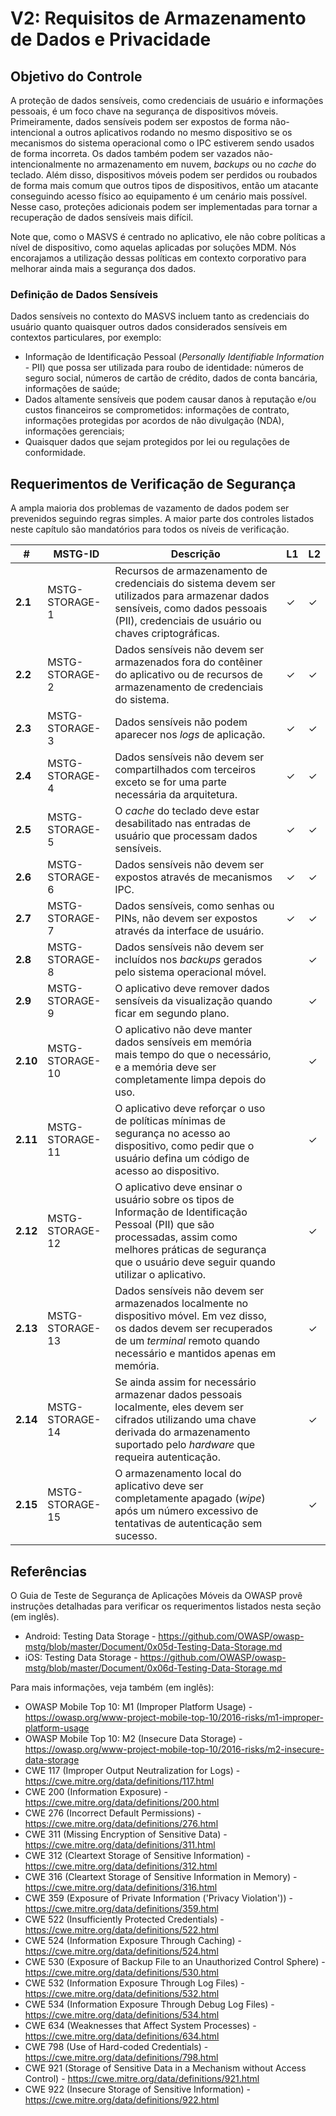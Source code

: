 # V2: Requisitos de Armazenamento de Dados e Privacidade

## Objetivo do Controle

A proteção de dados sensíveis, como credenciais de usuário e informações pessoais, é um foco chave na segurança de dispositivos móveis. Primeiramente, dados sensíveis podem ser expostos de forma não-intencional a outros aplicativos rodando no mesmo dispositivo se os mecanismos do sistema operacional como o IPC estiverem sendo usados de forma incorreta. Os dados também podem ser vazados não-intencionalmente no armazenamento em nuvem, *backups* ou no *cache* do teclado. Além disso, dispositivos móveis podem ser perdidos ou roubados de forma mais comum que outros tipos de dispositivos, então um atacante conseguindo acesso físico ao equipamento é um cenário mais possível. Nesse caso, proteções adicionais podem ser implementadas para tornar a recuperação de dados sensíveis mais difícil.

Note que, como o MASVS é centrado no aplicativo, ele não cobre políticas a nível de dispositivo, como aquelas aplicadas por soluções MDM. Nós encorajamos a utilização dessas políticas em contexto corporativo para melhorar ainda mais a segurança dos dados.

### Definição de Dados Sensíveis

Dados sensíveis no contexto do MASVS incluem tanto as credenciais do usuário quanto quaisquer outros dados considerados sensíveis em contextos particulares, por exemplo:

- Informação de Identificação Pessoal (*Personally Identifiable Information* - PII) que possa ser utilizada para roubo de identidade: números de seguro social, números de cartão de crédito, dados de conta bancária, informações de saúde;
- Dados altamente sensíveis que podem causar danos à reputação e/ou custos financeiros se comprometidos: informações de contrato, informações protegidas por acordos de não divulgação (NDA), informações gerenciais;
- Quaisquer dados que sejam protegidos por lei ou regulações de conformidade.

## Requerimentos de Verificação de Segurança

A ampla maioria dos problemas de vazamento de dados podem ser prevenidos seguindo regras simples. A maior parte dos controles listados neste capítulo são mandatórios para todos os níveis de verificação.

| # | MSTG-ID | Descrição | L1 | L2 |
| -- | ---------- | ---------------------- | - | - |
| **2.1** | MSTG-STORAGE-1 | Recursos de armazenamento de credenciais do sistema devem ser utilizados para armazenar dados sensíveis, como dados pessoais (PII), credenciais de usuário ou chaves criptográficas. | ✓ | ✓ |
| **2.2** | MSTG-STORAGE-2 | Dados sensíveis não devem ser armazenados fora do contêiner do aplicativo ou de recursos de armazenamento de credenciais do sistema. | ✓ | ✓ |
| **2.3** | MSTG-STORAGE-3 | Dados sensíveis não podem aparecer nos *logs* de aplicação. | ✓ | ✓ |
| **2.4** | MSTG-STORAGE-4 | Dados sensíveis não devem ser compartilhados com terceiros exceto se for uma parte necessária da arquitetura. | ✓ | ✓ |
| **2.5** | MSTG-STORAGE-5 | O _cache_ do teclado deve estar desabilitado nas entradas de usuário que processam dados sensíveis. | ✓ | ✓ |
| **2.6** | MSTG-STORAGE-6 | Dados sensíveis não devem ser expostos através de mecanismos IPC. | ✓ | ✓ |
| **2.7** | MSTG-STORAGE-7 | Dados sensíveis, como senhas ou PINs, não devem ser expostos através da interface de usuário. | ✓ | ✓ |
| **2.8** | MSTG-STORAGE-8 | Dados sensíveis não devem ser incluídos nos _backups_ gerados pelo sistema operacional móvel. |   | ✓ |
| **2.9** | MSTG-STORAGE-9 | O aplicativo deve remover dados sensíveis da visualização quando ficar em segundo plano. |  | ✓ |
| **2.10** | MSTG-STORAGE-10 | O aplicativo não deve manter dados sensíveis em memória mais tempo do que o necessário, e a memória deve ser completamente limpa depois do uso. |  | ✓ |
| **2.11** | MSTG-STORAGE-11 | O aplicativo deve reforçar o uso de políticas mínimas de segurança no acesso ao dispositivo, como pedir que o usuário defina um código de acesso ao dispositivo. |  | ✓ |
| **2.12** | MSTG-STORAGE-12 | O aplicativo deve ensinar o usuário sobre os tipos de Informação de Identificação Pessoal (PII) que são processadas, assim como melhores práticas de segurança que o usuário deve seguir quando utilizar o aplicativo. |  | ✓ |
| **2.13** | MSTG-STORAGE-13 | Dados sensíveis não devem ser armazenados localmente no dispositivo móvel. Em vez disso, os dados devem ser recuperados de um _terminal_ remoto quando necessário e mantidos apenas em memória. |  | ✓ |
| **2.14** | MSTG-STORAGE-14 | Se ainda assim for necessário armazenar dados pessoais localmente, eles devem ser cifrados utilizando uma chave derivada do armazenamento suportado pelo _hardware_ que requeira autenticação. |  | ✓ |
| **2.15** | MSTG-STORAGE-15 | O armazenamento local do aplicativo deve ser completamente apagado (_wipe_) após um número excessivo de tentativas de autenticação sem sucesso. |  | ✓ |

## Referências

O Guia de Teste de Segurança de Aplicações Móveis da OWASP provê instruções detalhadas para verificar os requerimentos listados nesta seção (em inglês).

- Android: Testing Data Storage - <https://github.com/OWASP/owasp-mstg/blob/master/Document/0x05d-Testing-Data-Storage.md>
- iOS: Testing Data Storage - <https://github.com/OWASP/owasp-mstg/blob/master/Document/0x06d-Testing-Data-Storage.md>

Para mais informações, veja também (em inglês):

- OWASP Mobile Top 10: M1 (Improper Platform Usage) - <https://owasp.org/www-project-mobile-top-10/2016-risks/m1-improper-platform-usage>
- OWASP Mobile Top 10: M2 (Insecure Data Storage) - <https://owasp.org/www-project-mobile-top-10/2016-risks/m2-insecure-data-storage>
- CWE 117 (Improper Output Neutralization for Logs) - <https://cwe.mitre.org/data/definitions/117.html>
- CWE 200 (Information Exposure) - <https://cwe.mitre.org/data/definitions/200.html>
- CWE 276 (Incorrect Default Permissions) - <https://cwe.mitre.org/data/definitions/276.html>
- CWE 311 (Missing Encryption of Sensitive Data) - <https://cwe.mitre.org/data/definitions/311.html>
- CWE 312 (Cleartext Storage of Sensitive Information) - <https://cwe.mitre.org/data/definitions/312.html>
- CWE 316 (Cleartext Storage of Sensitive Information in Memory) - <https://cwe.mitre.org/data/definitions/316.html>
- CWE 359 (Exposure of Private Information ('Privacy Violation')) - <https://cwe.mitre.org/data/definitions/359.html>
- CWE 522 (Insufficiently Protected Credentials) - <https://cwe.mitre.org/data/definitions/522.html>
- CWE 524 (Information Exposure Through Caching) - <https://cwe.mitre.org/data/definitions/524.html>
- CWE 530 (Exposure of Backup File to an Unauthorized Control Sphere) - <https://cwe.mitre.org/data/definitions/530.html>
- CWE 532 (Information Exposure Through Log Files) - <https://cwe.mitre.org/data/definitions/532.html>
- CWE 534 (Information Exposure Through Debug Log Files) - <https://cwe.mitre.org/data/definitions/534.html>
- CWE 634 (Weaknesses that Affect System Processes) - <https://cwe.mitre.org/data/definitions/634.html>
- CWE 798 (Use of Hard-coded Credentials) - <https://cwe.mitre.org/data/definitions/798.html>
- CWE 921 (Storage of Sensitive Data in a Mechanism without Access Control) - <https://cwe.mitre.org/data/definitions/921.html>
- CWE 922 (Insecure Storage of Sensitive Information) - <https://cwe.mitre.org/data/definitions/922.html>

